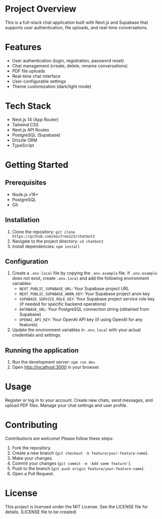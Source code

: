 # Project Overview

This is a full-stack chat application built with Next.js and Supabase that supports user authentication, file uploads, and real-time conversations.

# Features

*   User authentication (login, registration, password reset)
*   Chat management (create, delete, rename conversations)
*   PDF file uploads
*   Real-time chat interface
*   User-configurable settings
*   Theme customization (dark/light mode)

# Tech Stack

*   Next.js 14 (App Router)
*   Tailwind CSS
*   Next.js API Routes
*   PostgreSQL (Supabase)
*   Drizzle ORM
*   TypeScript

# Getting Started

## Prerequisites

*   Node.js v18+
*   PostgreSQL
*   Git

## Installation

1.  Clone the repository: `git clone https://github.com/maifree123/chatbot2`
2.  Navigate to the project directory: `cd chatbot2`
3.  Install dependencies: `npm install`

## Configuration

1.  Create a `.env.local` file by copying the `.env.example` file. If `.env.example` does not exist, create `.env.local` and add the following environment variables:
    *   `NEXT_PUBLIC_SUPABASE_URL`: Your Supabase project URL
    *   `NEXT_PUBLIC_SUPABASE_ANON_KEY`: Your Supabase project anon key
    *   `SUPABASE_SERVICE_ROLE_KEY`: Your Supabase project service role key (if needed for specific backend operations)
    *   `DATABASE_URL`: Your PostgreSQL connection string (obtained from Supabase)
    *   `OPENAI_API_KEY`: Your OpenAI API key (if using OpenAI for any features)
2.  Update the environment variables in `.env.local` with your actual credentials and settings.

## Running the application

1.  Run the development server: `npm run dev`
2.  Open [http://localhost:3000](http://localhost:3000) in your browser.

# Usage

Register or log in to your account. Create new chats, send messages, and upload PDF files. Manage your chat settings and user profile.

# Contributing

Contributions are welcome! Please follow these steps:

1.  Fork the repository.
2.  Create a new branch (`git checkout -b feature/your-feature-name`).
3.  Make your changes.
4.  Commit your changes (`git commit -m 'Add some feature'`).
5.  Push to the branch (`git push origin feature/your-feature-name`).
6.  Open a Pull Request.

# License

This project is licensed under the MIT License. See the LICENSE file for details. (LICENSE file to be created)

